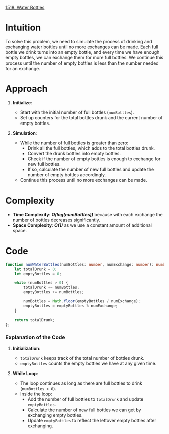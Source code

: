[1518. Water Bottles](https://leetcode.com/problems/water-bottles/)

# Intuition

To solve this problem, we need to simulate the process of drinking and exchanging water bottles until no more exchanges can be made. Each full bottle we drink turns into an empty bottle, and every time we have enough empty bottles, we can exchange them for more full bottles. We continue this process until the number of empty bottles is less than the number needed for an exchange.

# Approach

1. **Initialize**:
   - Start with the initial number of full bottles (`numBottles`).
   - Set up counters for the total bottles drunk and the current number of empty bottles.

2. **Simulation**:
   - While the number of full bottles is greater than zero:
     - Drink all the full bottles, which adds to the total bottles drunk.
     - Convert the drunk bottles into empty bottles.
     - Check if the number of empty bottles is enough to exchange for new full bottles.
     - If so, calculate the number of new full bottles and update the number of empty bottles accordingly.
   - Continue this process until no more exchanges can be made.

# Complexity

- **Time Complexity**: ***O(log(numBottles))*** because with each exchange the number of bottles decreases significantly.
- **Space Complexity**: ***O(1)*** as we use a constant amount of additional space.

# Code
```typescript
function numWaterBottles(numBottles: number, numExchange: number): number {
    let totalDrunk = 0;
    let emptyBottles = 0;

    while (numBottles > 0) {
        totalDrunk += numBottles;
        emptyBottles += numBottles;

        numBottles = Math.floor(emptyBottles / numExchange);
        emptyBottles = emptyBottles % numExchange;
    }

    return totalDrunk;
};

```

### Explanation of the Code

1. **Initialization**:
   - `totalDrunk` keeps track of the total number of bottles drunk.
   - `emptyBottles` counts the empty bottles we have at any given time.

2. **While Loop**:
   - The loop continues as long as there are full bottles to drink (`numBottles > 0`).
   - Inside the loop:
     - Add the number of full bottles to `totalDrunk` and update `emptyBottles`.
     - Calculate the number of new full bottles we can get by exchanging empty bottles.
     - Update `emptyBottles` to reflect the leftover empty bottles after exchanging.
